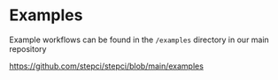 # Examples

Example workflows can be found in the `/examples` directory in our main repository

https://github.com/stepci/stepci/blob/main/examples

